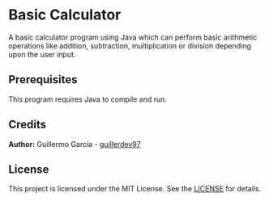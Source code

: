 # Basic Calculator
A basic calculator program using Java which can perform basic arithmetic operations like addition, subtraction, multiplication or division depending upon the user input.

## Prerequisites

This program requires Java to compile and run.

## Credits

**Author:** Guillermo García - [guillerdev97](https://github.com/guillerdev97)

## License

This project is licensed under the MIT License. See the [LICENSE](https://github.com/guillerdev97/my-first-simple-calculator-java/blob/main/LICENSE) for details.
